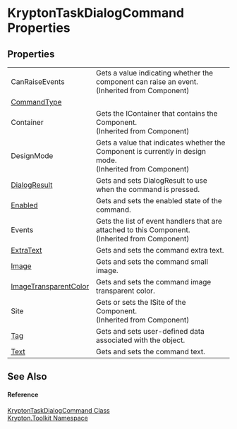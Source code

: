 # KryptonTaskDialogCommand Properties




## Properties
<table>
<tr>
<td>CanRaiseEvents</td>
<td>Gets a value indicating whether the component can raise an event.<br />(Inherited from Component)</td></tr>
<tr>
<td><a href="3a20999f-5b7d-b700-cd19-cf26227c4b8b.md">CommandType</a></td>
<td> </td></tr>
<tr>
<td>Container</td>
<td>Gets the IContainer that contains the Component.<br />(Inherited from Component)</td></tr>
<tr>
<td>DesignMode</td>
<td>Gets a value that indicates whether the Component is currently in design mode.<br />(Inherited from Component)</td></tr>
<tr>
<td><a href="7d8cfe2f-9815-4d74-5548-62d23b135595.md">DialogResult</a></td>
<td>Gets and sets DialogResult to use when the command is pressed.</td></tr>
<tr>
<td><a href="86028be9-16ac-c9e6-8d12-1c68234762b3.md">Enabled</a></td>
<td>Gets and sets the enabled state of the command.</td></tr>
<tr>
<td>Events</td>
<td>Gets the list of event handlers that are attached to this Component.<br />(Inherited from Component)</td></tr>
<tr>
<td><a href="e9d615e6-c376-2e79-02d0-679bbfc1557e.md">ExtraText</a></td>
<td>Gets and sets the command extra text.</td></tr>
<tr>
<td><a href="d5ade3e4-e840-e141-0034-de072fa465b4.md">Image</a></td>
<td>Gets and sets the command small image.</td></tr>
<tr>
<td><a href="d6c78e45-f0c6-a628-177f-2886330a8743.md">ImageTransparentColor</a></td>
<td>Gets and sets the command image transparent color.</td></tr>
<tr>
<td>Site</td>
<td>Gets or sets the ISite of the Component.<br />(Inherited from Component)</td></tr>
<tr>
<td><a href="0ce70b2e-a91e-c2df-99aa-70b9f44074de.md">Tag</a></td>
<td>Gets and sets user-defined data associated with the object.</td></tr>
<tr>
<td><a href="306f9cf6-e7ff-bb53-94db-92843720d5d4.md">Text</a></td>
<td>Gets and sets the command text.</td></tr>
</table>

## See Also


#### Reference
<a href="254bdc9e-3bde-7006-13ed-946c862256cc.md">KryptonTaskDialogCommand Class</a>  
<a href="79d2eac2-21f4-54ff-7552-b20c33c30600.md">Krypton.Toolkit Namespace</a>  
